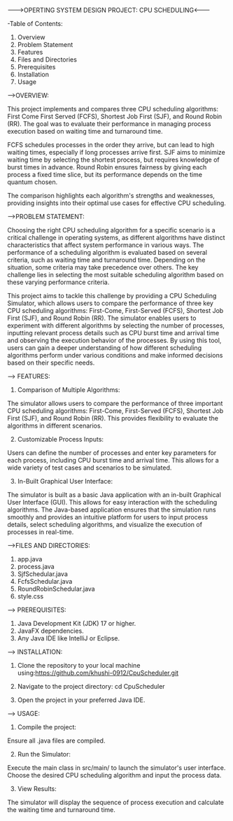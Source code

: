 --->OPERTING SYSTEM DESIGN PROJECT: CPU SCHEDULING<---

-Table of Contents:

1. Overview
2. Problem Statement
3. Features
4. Files and Directories
5. Prerequisites 
6. Installation 
7. Usage


-->OVERVIEW:

This project implements and compares three CPU scheduling algorithms: First Come First Served (FCFS), Shortest Job First (SJF), and Round Robin (RR). The goal was to evaluate their performance in managing process execution based on waiting time and turnaround time.

FCFS schedules processes in the order they arrive, but can lead to high waiting times, especially if long processes arrive first. SJF aims to minimize waiting time by selecting the shortest process, but requires knowledge of burst times in advance. Round Robin ensures fairness by giving each process a fixed time slice, but its performance depends on the time quantum chosen.

The comparison highlights each algorithm's strengths and weaknesses, providing insights into their optimal use cases for effective CPU scheduling.

-->PROBLEM STATEMENT:

Choosing the right CPU scheduling algorithm for a specific scenario is a critical challenge in operating systems, as different algorithms have distinct characteristics that affect system performance in various ways. The performance of a scheduling algorithm is evaluated based on several criteria, such as waiting time and turnaround time. Depending on the situation, some criteria may take precedence over others. The key challenge lies in selecting the most suitable scheduling algorithm based on these varying performance criteria.

This project aims to tackle this challenge by providing a CPU Scheduling Simulator, which allows users to compare the performance of three key CPU scheduling algorithms: First-Come, First-Served (FCFS), Shortest Job First (SJF), and Round Robin (RR). The simulator enables users to experiment with different algorithms by selecting the number of processes, inputting relevant process details such as CPU burst time and arrival time and observing the execution behavior of the processes. By using this tool, users can gain a deeper understanding of how different scheduling algorithms perform under various conditions and make informed decisions based on their specific needs.

--> FEATURES:

1. Comparison of Multiple Algorithms:

The simulator allows users to compare the performance of three important CPU scheduling algorithms: First-Come, First-Served (FCFS), Shortest Job First (SJF), and Round Robin (RR). This provides flexibility to evaluate the algorithms in different scenarios.

2. Customizable Process Inputs:

Users can define the number of processes and enter key parameters for each process, including CPU burst time and arrival time. This allows for a wide variety of test cases and scenarios to be simulated. 

3. In-Built Graphical User Interface:

The simulator is built as a basic Java application with an in-built Graphical User Interface (GUI). This allows for easy interaction with the scheduling algorithms. The Java-based application ensures that the simulation runs smoothly and provides an intuitive platform for users to input process details, select scheduling algorithms, and visualize the execution of processes in real-time.

-->FILES AND DIRECTORIES:

1. app.java
2. process.java
3. SjfSchedular.java
4. FcfsSchedular.java
5. RoundRobinSchedular.java
5. style.css

--> PREREQUISITES:

1. Java Development Kit (JDK) 17 or higher.
2. JavaFX dependencies.
3. Any Java IDE like IntelliJ or Eclipse.

--> INSTALLATION:

1. Clone the repository to your local machine using:https://github.com/khushi-0912/CpuScheduler.git

2. Navigate to the project directory: cd CpuScheduler

3. Open the project in your preferred Java IDE.

--> USAGE:

1. Compile the project:
 
Ensure all .java files are compiled.

2. Run the Simulator:

Execute the main class in src/main/ to launch the simulator's user interface. Choose the desired CPU scheduling algorithm and input the process data.

3. View Results:

The simulator will display the sequence of process execution and calculate the waiting time and turnaround time.



